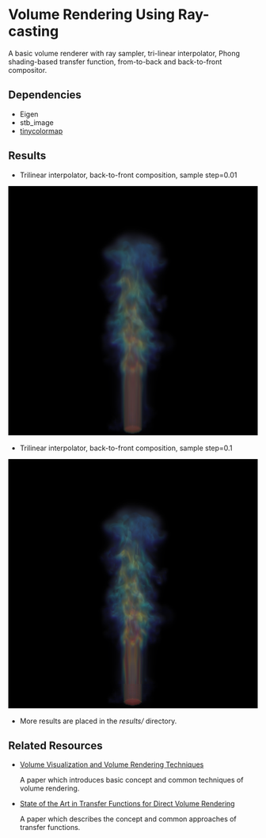 # Volume Rendering Using Ray-casting

A basic volume renderer with ray sampler, tri-linear interpolator, Phong shading-based transfer function, from-to-back and back-to-front compositor.

## Dependencies

- Eigen
- stb_image
- [tinycolormap](https://github.com/yuki-koyama/tinycolormap)


## Results

- Trilinear interpolator, back-to-front composition, sample step=0.01

![Volume Rendering Result](results/tri_bw.png)

- Trilinear interpolator, back-to-front composition, sample step=0.1

![Volume Rendering Result](results/tri_bw_s.png)

- More results are placed in the *results/* directory.


## Related Resources

* [Volume Visualization and Volume Rendering Techniques](http://www.cs.unh.edu/~cs880/volvis/Meissner-VolRenderingEGTutorial.pdf)  

  A paper which introduces basic concept and common techniques of volume rendering.  

* [State of the Art in Transfer Functions for Direct Volume Rendering](https://www.researchgate.net/publication/304823671_State_of_the_Art_in_Transfer_Functions_for_Direct_Volume_Rendering)  

  A paper which describes the concept and common approaches of transfer functions.  
